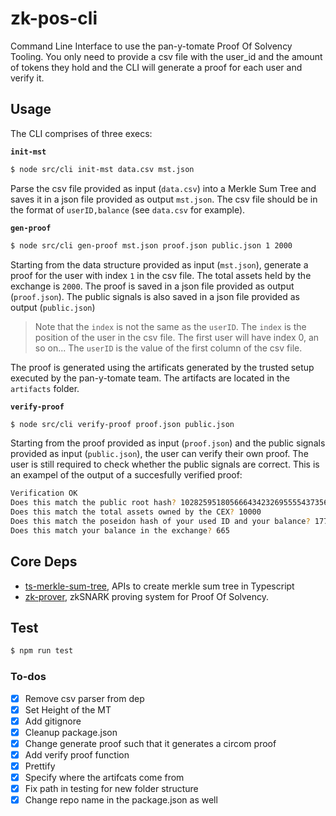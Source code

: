 # zk-pos-cli

Command Line Interface to use the pan-y-tomate Proof Of Solvency Tooling. You only need to provide a csv file with the user_id and the amount of tokens they hold and the CLI will generate a proof for each user and verify it.

## Usage

The CLI comprises of three execs:

**`init-mst`**

```bash
$ node src/cli init-mst data.csv mst.json
```

Parse the csv file provided as input (`data.csv`) into a Merkle Sum Tree and saves it in a json file provided as output `mst.json`. The csv file should be in the format of `userID,balance` (see `data.csv` for example).

**`gen-proof`**

```bash
$ node src/cli gen-proof mst.json proof.json public.json 1 2000
```

Starting from the data structure provided as input (`mst.json`), generate a proof for the user with index `1` in the csv file. The total assets held by the exchange is `2000`.
The proof is saved in a json file provided as output (`proof.json`). The public signals is also saved in a json file provided as output (`public.json`)

> Note that the `index` is not the same as the `userID`. The `index` is the position of the user in the csv file. The first user will have index 0, an so on... The `userID` is the value of the first column of the csv file.

The proof is generated using the artificats generated by the trusted setup executed by the pan-y-tomate team. The artifacts are located in the `artifacts` folder.

**`verify-proof`**

```bash
$ node src/cli verify-proof proof.json public.json
```

Starting from the proof provided as input (`proof.json`) and the public signals provided as input (`public.json`), the user can verify their own proof. The user is still required to check whether the public signals are correct. This is an exampel of the output of a succesfully verified proof:

```bash
Verification OK
Does this match the public root hash? 10282595180566643423269555543735649507136102163748745566772565484813750476731
Does this match the total assets owned by the CEX? 10000
Does this match the poseidon hash of your used ID and your balance? 1775921064485816613880388139942630078405276839580141761238454556829307809371
Does this match your balance in the exchange? 665
```

## Core Deps

- [ts-merkle-sum-tree](https://github.com/pan-y-tomate/ts-merkle-sum-tree), APIs to create merkle sum tree in Typescript
- [zk-prover](https://github.com/pan-y-tomate/zk-prover), zkSNARK proving system for Proof Of Solvency.

## Test 

```bash
$ npm run test
```

### To-dos

- [x] Remove csv parser from dep
- [x] Set Height of the MT
- [x] Add gitignore
- [x] Cleanup package.json
- [x] Change generate proof such that it generates a circom proof
- [x] Add verify proof function
- [x] Prettify
- [x] Specify where the artifcats come from
- [x] Fix path in testing for new folder structure
- [x] Change repo name in the package.json as well